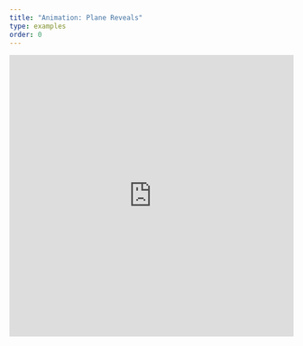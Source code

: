 ```yaml
---
title: "Animation: Plane Reveals"
type: examples
order: 0
---
```


<iframe width="100%" height="500" src="https://aframevr.github.io/aframe/examples/animation-plane-reveals/" allowfullscreen="yes" frameborder="0"></iframe>
